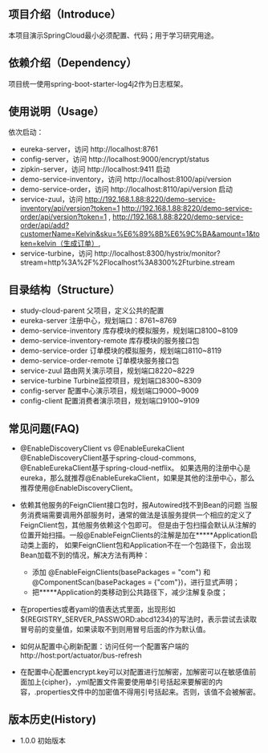 ## 项目介绍（Introduce）
本项目演示SpringCloud最小必须配置、代码；用于学习研究用途。

## 依赖介绍（Dependency）
项目统一使用spring-boot-starter-log4j2作为日志框架。

## 使用说明（Usage）
依次启动：
- eureka-server，访问 http://localhost:8761
- config-server，访问 http://localhost:9000/encrypt/status
- zipkin-server，访问 http://localhost:9411
启动
- demo-service-inventory，访问 http://localhost:8100/api/version 
- demo-service-order，访问 http://localhost:8110/api/version
启动
- service-zuul，访问 http://192.168.1.88:8220/demo-service-inventory/api/version?token=1
                     http://192.168.1.88:8220/demo-service-order/api/version?token=1 ,
                     http://192.168.1.88:8220/demo-service-order/api/add?customerName=Kelvin&sku=%E6%89%8B%E6%9C%BA&amount=1&token=kelvin（生成订单）,
- service-turbine，访问 http://localhost:8300/hystrix/monitor?stream=http%3A%2F%2Flocalhost%3A8300%2Fturbine.stream


## 目录结构（Structure）
- study-cloud-parent 父项目，定义公共的配置
- eureka-server 注册中心，规划端口：8761~8769
- demo-service-inventory 库存模块的模拟服务，规划端口8100~8109
- demo-service-inventory-remote 库存模块的服务接口包
- demo-service-order 订单模块的模拟服务，规划端口8110~8119
- demo-service-order-remote 订单模块服务接口包
- service-zuul 路由网关演示项目，规划端口8220~8229
- service-turbine Turbine监控项目，规划端口8300~8309
- config-server 配置中心演示项目，规划端口9000~9009
- config-client 配置消费者演示项目，规划端口9100~9109

## 常见问题(FAQ)
- @EnableDiscoveryClient vs @EnableEurekaClient
    @EnableDiscoveryClient基于spring-cloud-commons, @EnableEurekaClient基于spring-cloud-netflix。
    如果选用的注册中心是eureka，那么就推荐@EnableEurekaClient，如果是其他的注册中心，那么推荐使用@EnableDiscoveryClient。

- 依赖其他服务的FeignClient接口包时，报Autowired找不到Bean的问题
    当服务消费端需要调用外部服务时，通常的做法是该服务提供一个相应的定义了FeignClient包，其他服务依赖这个包即可。
    但是由于包扫描会默认从注解的位置开始扫描。一般@EnableFeignClients的注解是加在*****Application启动类上面的，
    如果FeignClient包和Application不在一个包路径下，会出现Bean加载不到的情况，解决方法有两种：
    * 添加 @EnableFeignClients(basePackages = "com") 和 @ComponentScan(basePackages = {"com"})，进行显式声明；
    * 把*****Application的类移动到公共路径下，减少注解复杂度；

- 在properties或者yaml的值表达式里面，出现形如${REGISTRY_SERVER_PASSWORD:abcd1234}的写法时，表示尝试去读取冒号前的变量值，如果读取不到则用冒号后面的作为默认值。

- 如何从配置中心刷新配置：访问任何一个配置客户端的 http://host:port/actuator/bus-refresh

- 在配置中心配置encrypt.key可以对配置进行加解密，加解密可以在敏感值前面加上{cipher}，.yml配置文件需要使用单引号括起来要解密的内容，.properties文件中的加密值不得用引号括起来。否则，该值不会被解密。

## 版本历史(History)
+ 1.0.0 初始版本